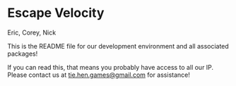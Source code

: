 # Escape Velocity

Eric, Corey, Nick

This is the README file for our development environment and all associated packages!

If you can read this, that means you probably have access to all our IP. Please contact us at tie.hen.games@gmail.com for assistance!
